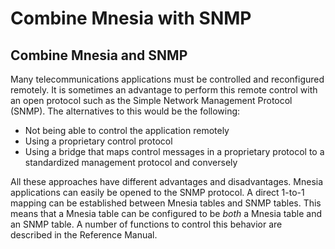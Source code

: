 <!--
%CopyrightBegin%

SPDX-License-Identifier: Apache-2.0

Copyright Ericsson AB 2023-2025. All Rights Reserved.

Licensed under the Apache License, Version 2.0 (the "License");
you may not use this file except in compliance with the License.
You may obtain a copy of the License at

    http://www.apache.org/licenses/LICENSE-2.0

Unless required by applicable law or agreed to in writing, software
distributed under the License is distributed on an "AS IS" BASIS,
WITHOUT WARRANTIES OR CONDITIONS OF ANY KIND, either express or implied.
See the License for the specific language governing permissions and
limitations under the License.

%CopyrightEnd%
-->
# Combine Mnesia with SNMP

## Combine Mnesia and SNMP

Many telecommunications applications must be controlled and reconfigured
remotely. It is sometimes an advantage to perform this remote control with an
open protocol such as the Simple Network Management Protocol (SNMP). The
alternatives to this would be the following:

- Not being able to control the application remotely
- Using a proprietary control protocol
- Using a bridge that maps control messages in a proprietary protocol to a
  standardized management protocol and conversely

All these approaches have different advantages and disadvantages. Mnesia
applications can easily be opened to the SNMP protocol. A direct 1-to-1 mapping
can be established between Mnesia tables and SNMP tables. This means that a
Mnesia table can be configured to be _both_ a Mnesia table and an SNMP table. A
number of functions to control this behavior are described in the Reference
Manual.
